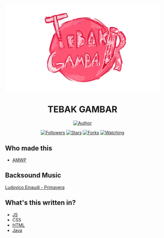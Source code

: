 <p align="center"><img src="https://github.com/ItzApipAjalah/TebakGambar-OLD/blob/master/app/src/main/res/drawable/logo2.png" alt="logo"></p>
<h1 align="center">TEBAK GAMBAR</h1>
<p align="center">
<a href="https://github.com/ItzApipAjalah"><img title="Author" src="https://img.shields.io/badge/AUTHOR-AMWP-orange.svg?style=for-the-badge&logo=github"></a>
</p>
<p align="center">
<a href="https://github.com/ItzApipAjalah/followers"><img title="Followers" src="https://img.shields.io/github/followers/ItzApipAjalah?color=blue&style=flat-square"></a>
<a href="https://github.com/ItzApipAjalah/TebakGambar"><img title="Stars" src="https://img.shields.io/github/stars/ItzApipAjalah/TebakGambar?color=red&style=flat-square"></a>
<a href="https://github.com/ItzApipAjalah/TebakGambar/network/members"><img title="Forks" src="https://img.shields.io/github/forks/ItzApipAjalah/TebakGambar?color=red&style=flat-square"></a>
<a href="https://github.com/ItzApipAjalah/TebakGambar/watchers"><img title="Watching" src="https://img.shields.io/github/watchers/ItzApipAjalah/TebakGambar?label=Watchers&color=blue&style=flat-square"></a>
</p>

## Who made this
* [AMWP](https://www.instagram.com/apip01____/)

## Backsound Music
[Ludovico Einaudi - Primavera](https://www.youtube.com/watch?v=lTq2Iuyk1s8&ab_channel=ElliottWalsh)

## What's this written in?
* [JS](https://www.javascript.com/)
* CSS
* [HTML](https://html.com/)
* [Java](https://www.java.com/en/)
